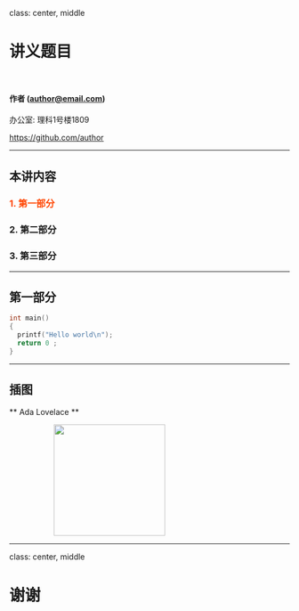 class: center, middle

# 讲义题目

&nbsp;
&nbsp;

#### 作者 (author@email.com)  

办公室: 理科1号楼1809

https://github.com/author

---

## 本讲内容

### <font color="orangered">1. 第一部分</font> 

### 2. 第二部分

### 3. 第三部分

---

## 第一部分

```c
int main()
{
  printf("Hello world\n");
  return 0 ;
}
```

---

## 插图

** Ada Lovelace **

<img src="https://upload.wikimedia.org/wikipedia/commons/9/95/Ada_Lovelace_color.svg" width=200 style="margin: 0px 80px">

---

class: center, middle

# 谢谢

